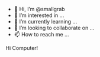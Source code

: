 - 👋 Hi, I’m @smallgrab
- 👀 I’m interested in ...
- 🌱 I’m currently learning ...
- 💞️ I’m looking to collaborate on ...
- 📫 How to reach me ...

<!---
smallgrab/smallgrab is a ✨ special ✨ repository because its `README.md` (this file) appears on your GitHub profile.
You can click the Preview link to take a look at your changes.
---> Hi Computer!
